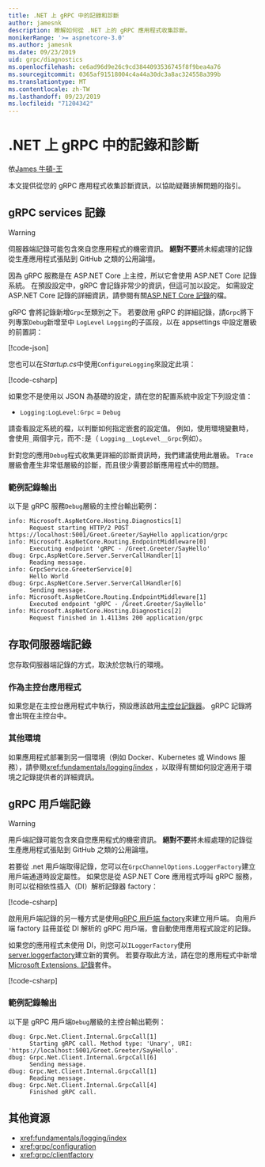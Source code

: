 ```yaml
---
title: .NET 上 gRPC 中的記錄和診斷
author: jamesnk
description: 瞭解如何從 .NET 上的 gRPC 應用程式收集診斷。
monikerRange: '>= aspnetcore-3.0'
ms.author: jamesnk
ms.date: 09/23/2019
uid: grpc/diagnostics
ms.openlocfilehash: ce6ad96d9e26c9cd3844093536745f8f9bea4a76
ms.sourcegitcommit: 0365af91518004c4a44a30dc3a8ac324558a399b
ms.translationtype: MT
ms.contentlocale: zh-TW
ms.lasthandoff: 09/23/2019
ms.locfileid: "71204342"
---
```

# <a name="logging-and-diagnostics-in-grpc-on-net"></a>.NET 上 gRPC 中的記錄和診斷

依[James 牛頓-王](https://twitter.com/jamesnk)

本文提供從您的 gRPC 應用程式收集診斷資訊，以協助疑難排解問題的指引。

## <a name="grpc-services-logging"></a>gRPC services 記錄

> [!WARNING]
> 伺服器端記錄可能包含來自您應用程式的機密資訊。 **絕對不要**將未經處理的記錄從生產應用程式張貼到 GitHub 之類的公用論壇。

因為 gRPC 服務是在 ASP.NET Core 上主控，所以它會使用 ASP.NET Core 記錄系統。 在預設設定中，gRPC 會記錄非常少的資訊，但這可加以設定。 如需設定 ASP.NET Core 記錄的詳細資訊，請參閱有關[ASP.NET Core 記錄](xref:fundamentals/logging/index#configuration)的檔。

gRPC 會將記錄新增`Grpc`至類別之下。 若要啟用 gRPC 的詳細記錄，請`Grpc`將下列專案`Debug`新增至中 `LogLevel` `Logging`的子區段，以在 appsettings 中設定層級的前置詞：

[!code-json[](diagnostics/logging-config.json?highlight=7)]

您也可以在*Startup.cs*中使用`ConfigureLogging`來設定此項：

[!code-csharp[](diagnostics/logging-config-code.cs?highlight=5)]

如果您不是使用以 JSON 為基礎的設定，請在您的配置系統中設定下列設定值：

* `Logging:LogLevel:Grpc` = `Debug`

請查看設定系統的檔，以判斷如何指定嵌套的設定值。 例如，使用環境變數時，會使用`_`兩個字元，而不`:`是（ `Logging__LogLevel__Grpc`例如）。

針對您的應用`Debug`程式收集更詳細的診斷資訊時，我們建議使用此層級。 `Trace`層級會產生非常低層級的診斷，而且很少需要診斷應用程式中的問題。

### <a name="sample-logging-output"></a>範例記錄輸出

以下是 gRPC 服務`Debug`層級的主控台輸出範例：

```
info: Microsoft.AspNetCore.Hosting.Diagnostics[1]
      Request starting HTTP/2 POST https://localhost:5001/Greet.Greeter/SayHello application/grpc
info: Microsoft.AspNetCore.Routing.EndpointMiddleware[0]
      Executing endpoint 'gRPC - /Greet.Greeter/SayHello'
dbug: Grpc.AspNetCore.Server.ServerCallHandler[1]
      Reading message.
info: GrpcService.GreeterService[0]
      Hello World
dbug: Grpc.AspNetCore.Server.ServerCallHandler[6]
      Sending message.
info: Microsoft.AspNetCore.Routing.EndpointMiddleware[1]
      Executed endpoint 'gRPC - /Greet.Greeter/SayHello'
info: Microsoft.AspNetCore.Hosting.Diagnostics[2]
      Request finished in 1.4113ms 200 application/grpc
```

## <a name="access-server-side-logs"></a>存取伺服器端記錄

您存取伺服器端記錄的方式，取決於您執行的環境。

### <a name="as-a-console-app"></a>作為主控台應用程式

如果您是在主控台應用程式中執行，預設應該啟用[主控台記錄器](xref:fundamentals/logging/index#console-provider)。 gRPC 記錄將會出現在主控台中。

### <a name="other-environments"></a>其他環境

如果應用程式部署到另一個環境（例如 Docker、Kubernetes 或 Windows 服務），請參閱<xref:fundamentals/logging/index> ，以取得有關如何設定適用于環境之記錄提供者的詳細資訊。

## <a name="grpc-client-logging"></a>gRPC 用戶端記錄

> [!WARNING]
> 用戶端記錄可能包含來自您應用程式的機密資訊。 **絕對不要**將未經處理的記錄從生產應用程式張貼到 GitHub 之類的公用論壇。

若要從 .net 用戶端取得記錄，您可以在`GrpcChannelOptions.LoggerFactory`建立用戶端通道時設定屬性。 如果您是從 ASP.NET Core 應用程式呼叫 gRPC 服務，則可以從相依性插入（DI）解析記錄器 factory：

[!code-csharp[](diagnostics/net-client-dependency-injection.cs?highlight=7,16)]

啟用用戶端記錄的另一種方式是使用[gRPC 用戶端 factory](xref:grpc/clientfactory)來建立用戶端。 向用戶端 factory 註冊並從 DI 解析的 gRPC 用戶端，會自動使用應用程式設定的記錄。

如果您的應用程式未使用 DI，則您可以`ILoggerFactory`使用[server.loggerfactory](xref:Microsoft.Extensions.Logging.LoggerFactory.Create*)建立新的實例。 若要存取此方法，請在您的應用程式中新增[Microsoft Extensions. 記錄](https://www.nuget.org/packages/microsoft.extensions.logging/)套件。

[!code-csharp[](diagnostics/net-client-loggerfactory-create.cs?highlight=1,8)]

### <a name="sample-logging-output"></a>範例記錄輸出

以下是 gRPC 用戶端`Debug`層級的主控台輸出範例：

```
dbug: Grpc.Net.Client.Internal.GrpcCall[1]
      Starting gRPC call. Method type: 'Unary', URI: 'https://localhost:5001/Greet.Greeter/SayHello'.
dbug: Grpc.Net.Client.Internal.GrpcCall[6]
      Sending message.
dbug: Grpc.Net.Client.Internal.GrpcCall[1]
      Reading message.
dbug: Grpc.Net.Client.Internal.GrpcCall[4]
      Finished gRPC call.
```

## <a name="additional-resources"></a>其他資源

* <xref:fundamentals/logging/index>
* <xref:grpc/configuration>
* <xref:grpc/clientfactory>
